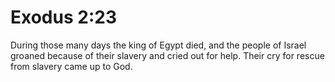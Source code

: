 # Exodus 2:23

During those many days the king of Egypt died, and the people of Israel groaned because of their slavery and cried out for help. Their cry for rescue from slavery came up to God.
